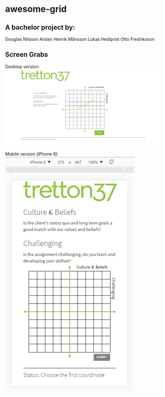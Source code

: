 # awesome-grid

<h2>A bachelor project by:</h2>
Douglas Nilsson Arslan
Henrik Månsson
Lukas Hedqvist
Otto Fredriksson


<h2>Screen Grabs</h2>

Desktop version: 
![Awesome-grid preview](/screenGrab.jpg?raw=true "Awesome-grid preview")


Mobile version (iPhone 6):
![Awesome-grid preview iPhone 6](/screenGrab_iPhone6.jpg?raw=true "Awesome-grid preview iPhone 6")



